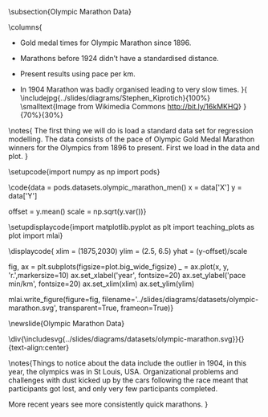 \subsection{Olympic Marathon Data}

\columns{
-   Gold medal times for Olympic Marathon since 1896.

-   Marathons before 1924 didn’t have a standardised distance.

-   Present results using pace per km.

-   In 1904 Marathon was badly organised leading to very slow times.
}{
\includejpg{../slides/diagrams/Stephen_Kiprotich}{100%}
\smalltext{Image from Wikimedia Commons <http://bit.ly/16kMKHQ>}
}{70%}{30%}

\notes{
The first thing we will do is load a standard data set for regression modelling. The data consists of the pace of Olympic Gold Medal Marathon winners for the Olympics from 1896 to present. First we load in the data and plot.
}

\setupcode{import numpy as np
import pods}

\code{data = pods.datasets.olympic_marathon_men()
x = data['X']
y = data['Y']

offset = y.mean()
scale = np.sqrt(y.var())}

\setupdisplaycode{import matplotlib.pyplot as plt
import teaching_plots as plot
import mlai}

\displaycode{
xlim = (1875,2030)
ylim = (2.5, 6.5)
yhat = (y-offset)/scale

fig, ax = plt.subplots(figsize=plot.big_wide_figsize)
_ = ax.plot(x, y, 'r.',markersize=10)
ax.set_xlabel('year', fontsize=20)
ax.set_ylabel('pace min/km', fontsize=20)
ax.set_xlim(xlim)
ax.set_ylim(ylim)

mlai.write_figure(figure=fig, filename='../slides/diagrams/datasets/olympic-marathon.svg', transparent=True, frameon=True)}



\newslide{Olympic Marathon Data}

\div{\includesvg{../slides/diagrams/datasets/olympic-marathon.svg}}{}{text-align:center}

\notes{Things to notice about the data include the outlier in 1904, in this year, the olympics was in St Louis, USA. Organizational problems and challenges with dust kicked up by the cars following the race meant that participants got lost, and only very few participants completed. 

More recent years see more consistently quick marathons.
}
